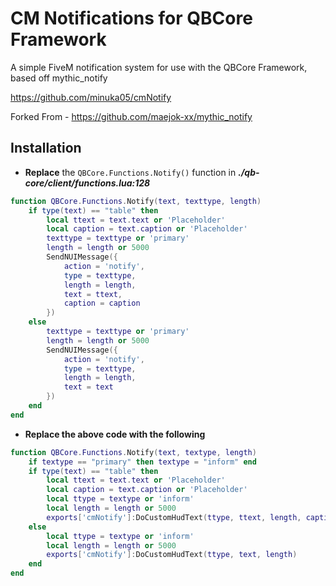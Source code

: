 # CM Notifications for QBCore Framework

A simple FiveM notification system for use with the QBCore Framework, based off mythic_notify

https://github.com/minuka05/cmNotify

Forked From - https://github.com/maejok-xx/mythic_notify

## Installation

- **Replace** the `QBCore.Functions.Notify()` function in _**./qb-core/client/functions.lua:128**_
```lua
function QBCore.Functions.Notify(text, texttype, length)
    if type(text) == "table" then
        local ttext = text.text or 'Placeholder'
        local caption = text.caption or 'Placeholder'
        texttype = texttype or 'primary'
        length = length or 5000
        SendNUIMessage({
            action = 'notify',
            type = texttype,
            length = length,
            text = ttext,
            caption = caption
        })
    else
        texttype = texttype or 'primary'
        length = length or 5000
        SendNUIMessage({
            action = 'notify',
            type = texttype,
            length = length,
            text = text
        })
    end
end
```

- **Replace the above code  with the following**
```lua
function QBCore.Functions.Notify(text, textype, length)
    if textype == "primary" then textype = "inform" end
    if type(text) == "table" then
        local ttext = text.text or 'Placeholder'
        local caption = text.caption or 'Placeholder'
        local ttype = textype or 'inform'
        local length = length or 5000
        exports['cmNotify']:DoCustomHudText(ttype, ttext, length, caption)
    else
        local ttype = textype or 'inform'
        local length = length or 5000
        exports['cmNotify']:DoCustomHudText(ttype, text, length)
    end
end
```
